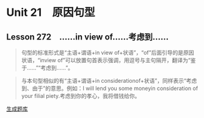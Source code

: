 ﻿ # Unit 21　原因句型
 ## Lesson 272　……in view of……考虑到……
 
> 句型的标准形式是“主语+谓语+in view of+状语”，“of”后面引导的是原因状语，“inview of”可以放置句首表示强调，用逗号与主句隔开，翻译为“鉴于……”“考虑到……”。

> 与本句型相似的有“主语+谓语+in considerationof+状语”，同样表示“考虑到、由于”的意思。例如：I will lend you some moneyin consideration of your filial piety.考虑到你的孝心，我将借钱给你。


 [生成题库](./sentence/f272.json)